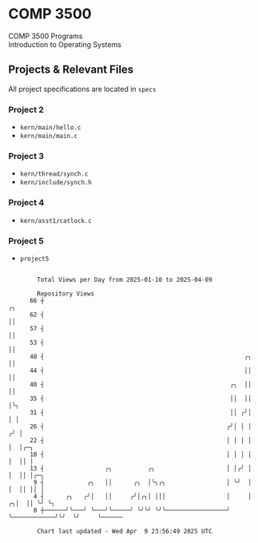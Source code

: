 # COMP 3500
COMP 3500 Programs  
Introduction to Operating Systems  
## Projects & Relevant Files
All project specifications are located in `specs`
### Project 2
- `kern/main/hello.c`
- `kern/main/main.c`
### Project 3
- `kern/thread/synch.c`
- `kern/include/synch.h`
### Project 4
- `kern/asst1/catlock.c`
### Project 5
- `project5`

```

        Total Views per Day from 2025-01-10 to 2025-04-09

        Repository Views
      66 ┼                                                                         ╭╮
      62 ┤                                                                         ││
      57 ┤                                                                         ││
      53 ┤                                                                         ││
      48 ┤                                                        ╭╮               ││
      44 ┤                                                        ││               ││
      40 ┤                                                    ╭╮  ││               ││
      35 ┤                                                    ││  ││               │╰╮
      31 ┤                                                    ││ ╭╯│               │ │
      26 ┤                                                   ╭╯│ │ │              ╭╯ │
      22 ┤                                                   │ │ │ │              │  │╭─╮
      18 ┤                                                   │ │ │ │              │  ││ │
      13 ┤                 ╭╮          ╭╮                    │ │╭╯ │              │  ││ │╭─╮
       9 ┤            ╭╮   ││      ╭╮  │╰╮╭╮                 │ ╰╯  │              │  ││ ││ │
       4 ┤      ╭╮   ╭╯│   ││     ╭╯│╭╮│ │││                 │     │            ╭╮│  ││ ╰╯ ╰╮
       0 ┼──────╯╰───╯ ╰───╯╰─────╯ ╰╯╰╯ ╰╯╰─────────────────╯     ╰────────────╯╰╯  ╰╯     ╰──────

        Chart last updated - Wed Apr  9 23:56:49 2025 UTC
        
```
